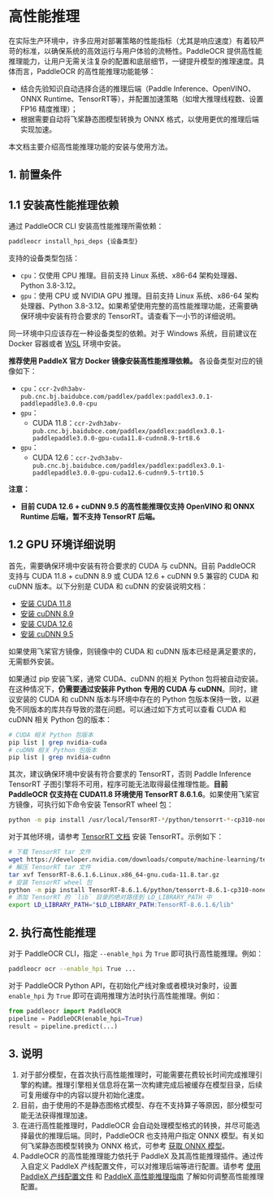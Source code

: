 # 高性能推理

在实际生产环境中，许多应用对部署策略的性能指标（尤其是响应速度）有着较严苛的标准，以确保系统的高效运行与用户体验的流畅性。PaddleOCR 提供高性能推理能力，让用户无需关注复杂的配置和底层细节，一键提升模型的推理速度。具体而言，PaddleOCR 的高性能推理功能能够：

- 结合先验知识自动选择合适的推理后端（Paddle Inference、OpenVINO、ONNX Runtime、TensorRT等），并配置加速策略（如增大推理线程数、设置 FP16 精度推理）；
- 根据需要自动将飞桨静态图模型转换为 ONNX 格式，以使用更优的推理后端实现加速。

本文档主要介绍高性能推理功能的安装与使用方法。

## 1. 前置条件

## 1.1 安装高性能推理依赖

通过 PaddleOCR CLI 安装高性能推理所需依赖：

```bash
paddleocr install_hpi_deps {设备类型}
```

支持的设备类型包括：

- `cpu`：仅使用 CPU 推理。目前支持 Linux 系统、x86-64 架构处理器、Python 3.8-3.12。
- `gpu`：使用 CPU 或 NVIDIA GPU 推理。目前支持 Linux 系统、x86-64 架构处理器、Python 3.8-3.12。如果希望使用完整的高性能推理功能，还需要确保环境中安装有符合要求的 TensorRT。请查看下一小节的详细说明。

同一环境中只应该存在一种设备类型的依赖。对于 Windows 系统，目前建议在 Docker 容器或者 [WSL](https://learn.microsoft.com/zh-cn/windows/wsl/install) 环境中安装。

**推荐使用 PaddleX 官方 Docker 镜像安装高性能推理依赖。** 各设备类型对应的镜像如下：

- `cpu`：`ccr-2vdh3abv-pub.cnc.bj.baidubce.com/paddlex/paddlex:paddlex3.0.1-paddlepaddle3.0.0-cpu`
- `gpu`：
    - CUDA 11.8：`ccr-2vdh3abv-pub.cnc.bj.baidubce.com/paddlex/paddlex:paddlex3.0.1-paddlepaddle3.0.0-gpu-cuda11.8-cudnn8.9-trt8.6`
- `gpu`：
    - CUDA 12.6：`ccr-2vdh3abv-pub.cnc.bj.baidubce.com/paddlex/paddlex:paddlex3.0.1-paddlepaddle3.0.0-gpu-cuda12.6-cudnn9.5-trt10.5`

**注意：**

- **目前 CUDA 12.6 + cuDNN 9.5 的高性能推理仅支持 OpenVINO 和 ONNX Runtime 后端，暂不支持 TensorRT 后端。**

## 1.2 GPU 环境详细说明

首先，需要确保环境中安装有符合要求的 CUDA 与 cuDNN。目前 PaddleOCR 支持与 CUDA 11.8 + cuDNN 8.9 或 CUDA 12.6 + cuDNN 9.5 兼容的 CUDA 和 cuDNN 版本。以下分别是 CUDA 和 cuDNN 的安装说明文档：

- [安装 CUDA 11.8](https://developer.nvidia.com/cuda-11-8-0-download-archive)
- [安装 cuDNN 8.9](https://docs.nvidia.com/deeplearning/cudnn/archives/cudnn-890/install-guide/index.html)
- [安装 CUDA 12.6](https://developer.nvidia.com/cuda-12-6-0-download-archive)
- [安装 cuDNN 9.5](https://docs.nvidia.com/deeplearning/cudnn/backend/v9.5.0/installation/linux.html)

如果使用飞桨官方镜像，则镜像中的 CUDA 和 cuDNN 版本已经是满足要求的，无需额外安装。

如果通过 pip 安装飞桨，通常 CUDA、cuDNN 的相关 Python 包将被自动安装。在这种情况下，**仍需要通过安装非 Python 专用的 CUDA 与 cuDNN**。同时，建议安装的 CUDA 和 cuDNN 版本与环境中存在的 Python 包版本保持一致，以避免不同版本的库共存导致的潜在问题。可以通过如下方式可以查看 CUDA 和 cuDNN 相关 Python 包的版本：

```bash
# CUDA 相关 Python 包版本
pip list | grep nvidia-cuda
# cuDNN 相关 Python 包版本
pip list | grep nvidia-cudnn
```

其次，建议确保环境中安装有符合要求的 TensorRT，否则 Paddle Inference TensorRT 子图引擎将不可用，程序可能无法取得最佳推理性能。**目前 PaddleOCR 仅支持在 CUDA11.8 环境使用 TensorRT 8.6.1.6**。如果使用飞桨官方镜像，可执行如下命令安装 TensorRT wheel 包：

```bash
python -m pip install /usr/local/TensorRT-*/python/tensorrt-*-cp310-none-linux_x86_64.whl
```

对于其他环境，请参考 [TensorRT 文档](https://docs.nvidia.com/deeplearning/tensorrt/archives/index.html) 安装 TensorRT。示例如下：

```bash
# 下载 TensorRT tar 文件
wget https://developer.nvidia.com/downloads/compute/machine-learning/tensorrt/secure/8.6.1/tars/TensorRT-8.6.1.6.Linux.x86_64-gnu.cuda-11.8.tar.gz
# 解压 TensorRT tar 文件
tar xvf TensorRT-8.6.1.6.Linux.x86_64-gnu.cuda-11.8.tar.gz
# 安装 TensorRT wheel 包
python -m pip install TensorRT-8.6.1.6/python/tensorrt-8.6.1-cp310-none-linux_x86_64.whl
# 添加 TensorRT 的 `lib` 目录的绝对路径到 LD_LIBRARY_PATH 中
export LD_LIBRARY_PATH="$LD_LIBRARY_PATH:TensorRT-8.6.1.6/lib"
```

## 2. 执行高性能推理

对于 PaddleOCR CLI，指定 `--enable_hpi` 为 `True` 即可执行高性能推理。例如：

```bash
paddleocr ocr --enable_hpi True ...
```

对于 PaddleOCR Python API，在初始化产线对象或者模块对象时，设置 `enable_hpi` 为 `True` 即可在调用推理方法时执行高性能推理。例如：

```python
from paddleocr import PaddleOCR
pipeline = PaddleOCR(enable_hpi=True)
result = pipeline.predict(...)
```

## 3. 说明

1. 对于部分模型，在首次执行高性能推理时，可能需要花费较长时间完成推理引擎的构建。推理引擎相关信息将在第一次构建完成后被缓存在模型目录，后续可复用缓存中的内容以提升初始化速度。
2. 目前，由于使用的不是静态图格式模型、存在不支持算子等原因，部分模型可能无法获得推理加速。
3. 在进行高性能推理时，PaddleOCR 会自动处理模型格式的转换，并尽可能选择最优的推理后端。同时，PaddleOCR 也支持用户指定 ONNX 模型。有关如何飞桨静态图模型转换为 ONNX 格式，可参考 [获取 ONNX 模型](./obtaining_onnx_models.md)。
4. PaddleOCR 的高性能推理能力依托于 PaddleX 及其高性能推理插件。通过传入自定义 PaddleX 产线配置文件，可以对推理后端等进行配置。请参考 [使用 PaddleX 产线配置文件](../paddleocr_and_paddlex.md#3-使用-paddlex-产线配置文件) 和 [PaddleX 高性能推理指南](https://paddlepaddle.github.io/PaddleX/latest/pipeline_deploy/high_performance_inference.html#22) 了解如何调整高性能推理配置。
